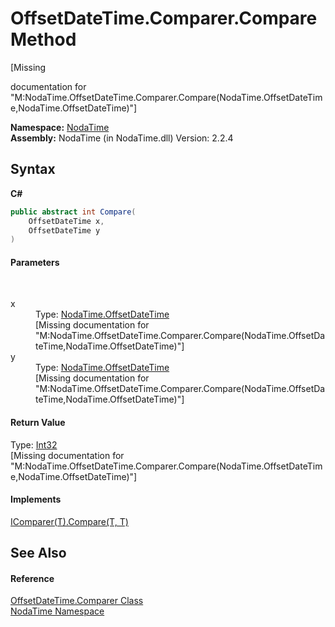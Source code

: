 # OffsetDateTime.Comparer.Compare Method 
 

\[Missing <summary> documentation for "M:NodaTime.OffsetDateTime.Comparer.Compare(NodaTime.OffsetDateTime,NodaTime.OffsetDateTime)"\]

**Namespace:**&nbsp;<a href="N_NodaTime">NodaTime</a><br />**Assembly:**&nbsp;NodaTime (in NodaTime.dll) Version: 2.2.4

## Syntax

**C#**<br />
``` C#
public abstract int Compare(
	OffsetDateTime x,
	OffsetDateTime y
)
```


#### Parameters
&nbsp;<dl><dt>x</dt><dd>Type: <a href="T_NodaTime_OffsetDateTime">NodaTime.OffsetDateTime</a><br />\[Missing <param name="x"/> documentation for "M:NodaTime.OffsetDateTime.Comparer.Compare(NodaTime.OffsetDateTime,NodaTime.OffsetDateTime)"\]</dd><dt>y</dt><dd>Type: <a href="T_NodaTime_OffsetDateTime">NodaTime.OffsetDateTime</a><br />\[Missing <param name="y"/> documentation for "M:NodaTime.OffsetDateTime.Comparer.Compare(NodaTime.OffsetDateTime,NodaTime.OffsetDateTime)"\]</dd></dl>

#### Return Value
Type: <a href="http://msdn2.microsoft.com/en-us/library/td2s409d" target="_blank">Int32</a><br />\[Missing <returns> documentation for "M:NodaTime.OffsetDateTime.Comparer.Compare(NodaTime.OffsetDateTime,NodaTime.OffsetDateTime)"\]

#### Implements
<a href="http://msdn2.microsoft.com/en-us/library/xh5ks3b3" target="_blank">IComparer(T).Compare(T, T)</a><br />

## See Also


#### Reference
<a href="T_NodaTime_OffsetDateTime_Comparer">OffsetDateTime.Comparer Class</a><br /><a href="N_NodaTime">NodaTime Namespace</a><br />